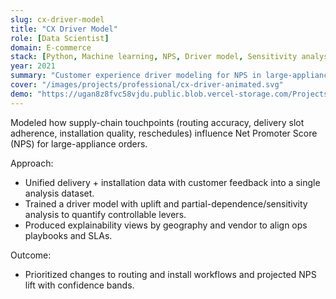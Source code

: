 ```yaml
---
slug: cx-driver-model
title: "CX Driver Model"
role: [Data Scientist]
domain: E-commerce
stack: [Python, Machine learning, NPS, Driver model, Sensitivity analysis, Customer experience, Supply chain]
year: 2021
summary: "Customer experience driver modeling for NPS in large-appliance delivery and installation; identifies operational levers via feature sensitivity and explains impact on customer satisfaction."
cover: "/images/projects/professional/cx-driver-animated.svg"
demo: "https://ugan8z8fvc58vjdu.public.blob.vercel-storage.com/Projects/Flipkart%20-%20Cx%20Driver%20model%20project.pptx"
---
```


Modeled how supply-chain touchpoints (routing accuracy, delivery slot adherence, installation quality, reschedules) influence Net Promoter Score (NPS) for large-appliance orders.

Approach:
- Unified delivery + installation data with customer feedback into a single analysis dataset.
- Trained a driver model with uplift and partial-dependence/sensitivity analysis to quantify controllable levers.
- Produced explainability views by geography and vendor to align ops playbooks and SLAs.

Outcome:
- Prioritized changes to routing and install workflows and projected NPS lift with confidence bands.
